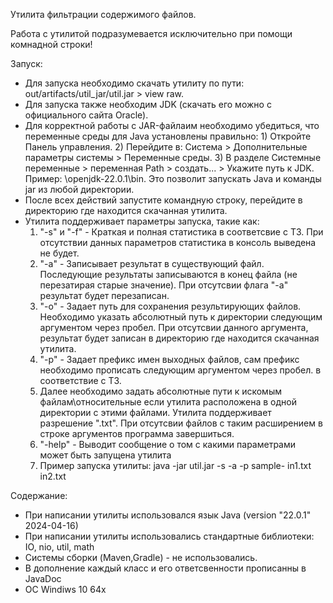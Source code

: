 Утилита фильтрации содержимого файлов.

Работа с утилитой подразумевается исключительно при помощи комнадной строки!


Запуск:
- Для запуска необходимо скачать утилиту по пути: out/artifacts/util_jar/util.jar > view raw.
- Для запуска также необходим JDK (скачать его можно с официального сайта Oracle). 
- Для корректной работы с JAR-файлаим необходимо убедиться, что переменные среды для Java установлены правильно:
      1) Откройте Панель управления.
      2) Перейдите в: Система > Дополнительные параметры системы > Переменные среды.
      3) В разделе Системные переменные > переменная Path > создать... > Укажите путь к JDK. Пример: \openjdk-22.0.1\bin.
      Это позволит запускать Java и команды jar из любой директории.
- После всех действий запустите командную строку, перейдите в директорию где находится скачанная утилита.
- Утилита поддерживает параметры запуска, такие как:
   1) "-s" и "-f" - Краткая и полная статистика в соответсвие с ТЗ. При отсутствии данных параметров статистика в консоль выведена не будет. 
   2) "-a" - Записывает результат в существующий файл. Последующие результаты записываются в конец файла (не перезатирая старые значение). При отсутсвии флага "-a" результат будет перезаписан.
   3) "-o" - Задает путь для сохранения результирующих файлов. Необходимо указать абсолютный путь к директории следующим аргументом через пробел. При отсутсвии данного аргумента, результат будет записан в директорию где находится скачанная утилита.
   4) "-p" - Задает префикс имен выходных файлов, сам префикс необходимо прописать следующим аргументом через пробел. в соответствие с ТЗ.
   5) Далее необходимо задать абсолютные пути к искомым файлам\относительные если утилита расположена в одной директории с этими файлами. Утилита поддерживает разрешение ".txt". При отсутсвии файлов с таким расширением в строке аргументов программа завершиться.
   6) "-help" - Выводит сообщение о том с какими параметрами может быть запущена утилита
   7) Пример запуска утилиты: java -jar util.jar -s -a -p sample- in1.txt in2.txt


Содержание:
- При написании утилиты использовался язык Java (version "22.0.1" 2024-04-16) 
- При написании утилиты использовались стандартные библиотеки: IO, nio, util, math
- Системы сборки (Maven,Gradle) - не использовались.
- В дополнение каждый класс и его ответсвенности прописанны в JavaDoc
- ОС Windiws 10 64x
  





